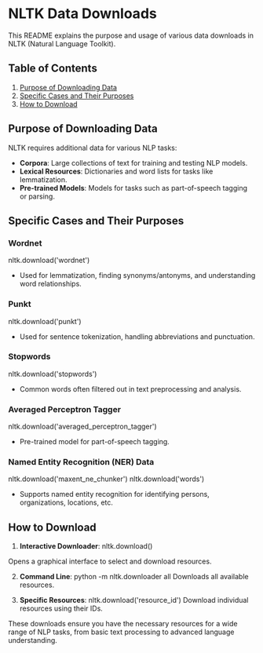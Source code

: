# NLTK Data Downloads

This README explains the purpose and usage of various data downloads in NLTK (Natural Language Toolkit).

## Table of Contents
1. [Purpose of Downloading Data](#purpose-of-downloading-data)
2. [Specific Cases and Their Purposes](#specific-cases-and-their-purposes)
3. [How to Download](#how-to-download)

## Purpose of Downloading Data

NLTK requires additional data for various NLP tasks:

- **Corpora**: Large collections of text for training and testing NLP models.
- **Lexical Resources**: Dictionaries and word lists for tasks like lemmatization.
- **Pre-trained Models**: Models for tasks such as part-of-speech tagging or parsing.

## Specific Cases and Their Purposes

### Wordnet
nltk.download('wordnet')

- Used for lemmatization, finding synonyms/antonyms, and understanding word relationships.

### Punkt
nltk.download('punkt')
- Used for sentence tokenization, handling abbreviations and punctuation.

### Stopwords
nltk.download('stopwords')
- Common words often filtered out in text preprocessing and analysis.

### Averaged Perceptron Tagger

nltk.download('averaged_perceptron_tagger')

- Pre-trained model for part-of-speech tagging.

### Named Entity Recognition (NER) Data
nltk.download('maxent_ne_chunker')
nltk.download('words')

- Supports named entity recognition for identifying persons, organizations, locations, etc.

## How to Download

1. **Interactive Downloader**: 
nltk.download()


Opens a graphical interface to select and download resources.

2. **Command Line**:
python -m nltk.downloader all
Downloads all available resources.

3. **Specific Resources**:
nltk.download('resource_id')
Download individual resources using their IDs.

These downloads ensure you have the necessary resources for a wide range of NLP tasks, from basic text processing to advanced language understanding.
